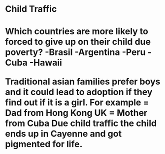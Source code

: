 <h1>Child Traffic<h1>
Which countries are more likely to forced to give up on their child due poverty?
-Brasil
-Argentina
-Peru
-Cuba 
-Hawaii
​
<p> 
Traditional asian families prefer boys and it could lead to adoption if they find out if it is a girl.
For example 
= Dad from Hong Kong UK
= Mother from Cuba
Due child traffic the child ends up in Cayenne and got pigmented for life.
</p>
